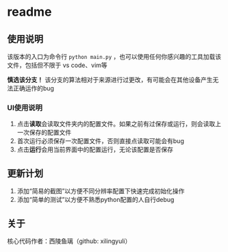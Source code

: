 # readme

## 使用说明
该版本的入口为命令行 `python main.py` ，也可以使用任何你感兴趣的工具加载该文件，包括但不限于 vs code、vim等

**慎选该分支！**
该分支的算法相对于来源进行过更改，有可能会在其他设备产生无法正确运作的bug

### UI使用说明
1. 点击**读取**会读取文件夹内的配置文件。如果之前有过保存或运行，则会读取上一次保存的配置文件
2. 首次运行必须保存一次配置文件，否则直接点读取可能会有bug
3. 点击**运行**会用当前界面中的配置运行，无论该配置是否保存

## 更新计划
1. 添加“简易的截图”以方便不同分辨率配置下快速完成初始化操作
2. 添加“简单的测试”以方便不熟悉python配置的人自行debug

## 关于
核心代码作者：西陵鱼璃（github: xilingyuli）
